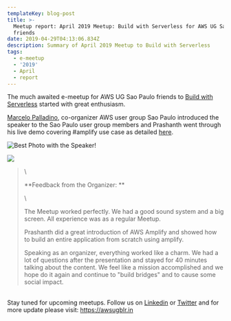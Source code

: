 ```yaml
---
templateKey: blog-post
title: >-
  Meetup report: April 2019 Meetup: Build with Serverless for AWS UG Sao Paulo
  friends
date: 2019-04-29T04:13:06.834Z
description: Summary of April 2019 Meetup to Build with Serverless
tags:
  - e-meetup
  - '2019'
  - April
  - report
---
```

The much awaited e-meetup for AWS UG Sao Paulo friends to [Build with Serverless](https://www.awsugblr.in/blog/2019-03-24-april-2019-e-meetup-awsuglr-in-collaboration-with-aws-user-group-sao-paulo-to-help-build-with-serverless/) started with great enthusiasm. 

[Marcelo Palladino](https://www.linkedin.com/in/mfpalladino/), co-organizer AWS user group Sao Paulo introduced the speaker to the Sao Paulo user group members and Prashanth went through his live demo covering #amplify use case as detailed [here](https://www.awsugblr.in/blog/2019-02-27-meetup-report-february-2019-meetup-build-with-serverless/).



![Best Photo with the Speaker!](/img/img-20190428-wa0005.jpg)

![](/img/img_20190427_110848.jpg)

>
>
> \
>
>
> **Feedback from the Organizer: **
>
> \
>
>
> The Meetup worked perfectly. We had a good sound system and a big screen. All experience was as a regular Meetup.
>
> Prashanth did a great introduction of AWS Amplify and showed how to build an entire application from scratch using amplify.
>
> Speaking as an organizer, everything worked like a charm. We had a lot of questions after the presentation and stayed for 40 minutes talking about the content. We feel like a mission accomplished and we hope do it again and continue to "build bridges" and to cause some social impact.
>
>

\
Stay tuned for upcoming meetups. Follow us on [Linkedin](https://www.linkedin.com/in/awsugblr/) or [Twitter](https://twitter.com/awsugblr) and for more update please visit: <https://awsugblr.in>
